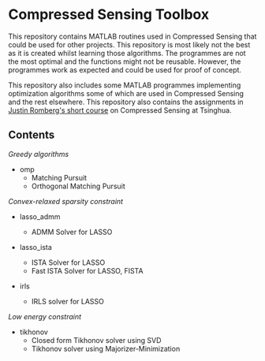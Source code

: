 # Compressed Sensing Toolbox
This repository contains MATLAB routines used in Compressed Sensing that could be used for other projects. This repository is most likely not the best as it is created whilst learning those algorithms. The programmes are not the most optimal and the functions might not be reusable. However, the programmes work as expected and could be used for proof of concept.

This repository also includes some MATLAB programmes implementing optimization algorithms some of which are used in Compressed Sensing and the rest elsewhere. This repository also contains the assignments in [Justin Romberg's short course](http://jrom.ece.gatech.edu/tsinghua-oct13/) on Compressed Sensing at Tsinghua.


## Contents
*Greedy algorithms*
- omp
	- Matching Pursuit
	- Orthogonal Matching Pursuit

*Convex-relaxed sparsity constraint*
- lasso_admm
	- ADMM Solver for LASSO

- lasso_ista
	- ISTA Solver for LASSO
	- Fast ISTA Solver for LASSO, FISTA

- irls
	- IRLS solver for LASSO

*Low energy constraint*
- tikhonov
	- Closed form Tikhonov solver using SVD
	- Tikhonov solver using Majorizer-Minimization